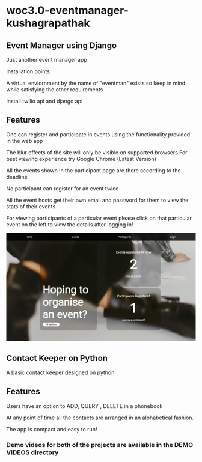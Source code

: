# woc3.0-eventmanager-kushagrapathak

## Event Manager using Django

Just another event manager app

Installation points :

A virtual enviornment by the name of "eventman" exists so keep in mind while satisfying the other requirements

Install twilio api and django api

## Features

One can register and participate in events using the functionality provided in the web app

The blur effects of the site will only be visible on supported browsers
For best viewing experience try Google Chrome (Latest Version)

All the events shown in the participant page are there according to the deadline

No participant can register for an event twice

All the event hosts get their own email and password for them to view the stats of their events

For viewing participants of a particular event please click on that particular event on the left to view the details after logging in!

![Preview](preview.png?raw=true)

## Contact Keeper on Python

A basic contact keeper designed on python

## Features

Users have an option to ADD, QUERY , DELETE in a phonebook

At any point of time all the contacts are arranged in an alphabetical fashion.

The app is compact and easy to run!

### Demo videos for both of the projects are available in the DEMO VIDEOS directory

